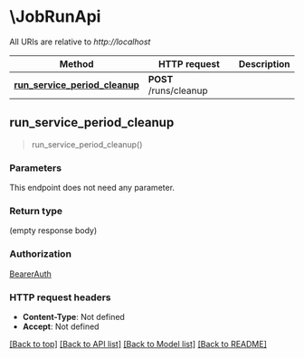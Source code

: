 # \JobRunApi

All URIs are relative to *http://localhost*

Method | HTTP request | Description
------------- | ------------- | -------------
[**run_service_period_cleanup**](JobRunApi.md#run_service_period_cleanup) | **POST** /runs/cleanup | 



## run_service_period_cleanup

> run_service_period_cleanup()


### Parameters

This endpoint does not need any parameter.

### Return type

 (empty response body)

### Authorization

[BearerAuth](../README.md#BearerAuth)

### HTTP request headers

- **Content-Type**: Not defined
- **Accept**: Not defined

[[Back to top]](#) [[Back to API list]](../README.md#documentation-for-api-endpoints) [[Back to Model list]](../README.md#documentation-for-models) [[Back to README]](../README.md)

